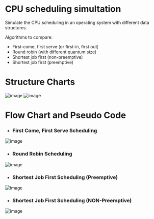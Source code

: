# CPU scheduling simultation

Simulate the CPU scheduling in an operating system with different data structures.

Algorithms to compare:
- First-come, first serve (or first-in, first out)
- Round robin (with different quantum size)
- Shortest job first (non-preemptive)
- Shortest job first (preemptive)

# Structure Charts
![image](https://github.com/cjt10136/cpu_scheduling_simulator/assets/147172598/d484bb30-cefb-4fdf-8b14-dd6056c15804)
![image](https://github.com/cjt10136/cpu_scheduling_simulator/assets/147172598/50ffe31a-29e0-495a-8a0d-1c0079c1fd0a)


# Flow Chart and Pseudo Code
- ### First Come, First Serve Scheduling
![image](https://github.com/cjt10136/cpu_scheduling_simulator/assets/147172598/682decde-d345-4243-835c-3c4f83aea7b1)

- ### Round Robin Scheduling
![image](https://github.com/cjt10136/cpu_scheduling_simulator/assets/147172598/f256bd82-b907-478c-bd36-a052eedfd5c0)

- ### Shortest Job First Scheduling (Preemptive)
![image](https://github.com/cjt10136/cpu_scheduling_simulator/assets/147172598/6ae76de4-973d-404b-96e2-eb4dcdd0875b)

- ### Shortest Job First Scheduling (NON-Preemptive)
![image](https://github.com/cjt10136/cpu_scheduling_simulator/assets/147172598/fc7089d5-a87a-4488-a971-0bbdb78eb028)
